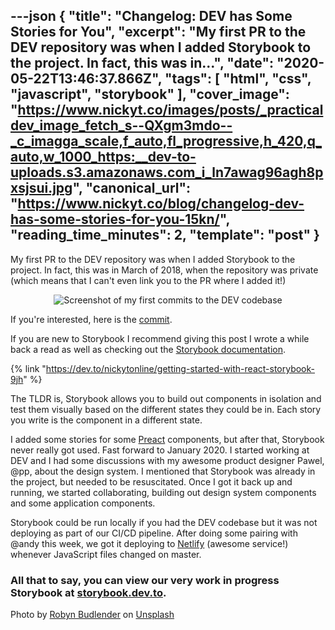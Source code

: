 ---json
{
  "title": "Changelog: DEV has Some Stories for You",
  "excerpt": "My first PR to the DEV repository was when I added Storybook to the project. In fact, this was in...",
  "date": "2020-05-22T13:46:37.866Z",
  "tags": [
    "html",
    "css",
    "javascript",
    "storybook"
  ],
  "cover_image": "https://www.nickyt.co/images/posts/_practicaldev_image_fetch_s--QXgm3mdo--_c_imagga_scale,f_auto,fl_progressive,h_420,q_auto,w_1000_https:__dev-to-uploads.s3.amazonaws.com_i_ln7awag96agh8pxsjsui.jpg",
  "canonical_url": "https://www.nickyt.co/blog/changelog-dev-has-some-stories-for-you-15kn/",
  "reading_time_minutes": 2,
  "template": "post"
}
---

My first PR to the DEV repository was when I added Storybook to the project. In fact, this was in March of 2018, when the repository was private (which means that I can't even link you to the PR where I added it!)

<center>

![Screenshot of my first commits to the DEV codebase](https://www.nickyt.co/images/posts/_i_x23u4dfcyplsubjkouzp.png)

</center>

If you're interested, here is the [commit](https://github.com/thepracticaldev/dev.to/commit/6a8df8c8ddec739280325c0000d6d32593f70ed0).

If you are new to Storybook I recommend giving this post I wrote a while back a read as well as checking out the [Storybook documentation](https://storybook.js.org/docs/basics/introduction/).

{% link "https://dev.to/nickytonline/getting-started-with-react-storybook-9jh" %}

The TLDR is, Storybook allows you to build out components in isolation and test them visually based on the different states they could be in. Each story you write is the component in a different state.

I added some stories for some [Preact](https://preactjs.com/) components, but after that, Storybook never really got used. Fast forward to January 2020. I started working at DEV and I had some discussions with my awesome product designer Pawel, @pp, about the design system. I mentioned that Storybook was already in the project, but needed to be resuscitated. Once I got it back up and running, we started collaborating, building out design system components and some application components. 

Storybook could be run locally if you had the DEV codebase but it was not deploying as part of our CI/CD pipeline. After doing some pairing with @andy this week, we got it deploying to [Netlify](https://www.netlify.com/) (awesome service!) whenever JavaScript files changed on master.

### **All that to say, you can view our very work in progress Storybook at [storybook.dev.to](https://storybook.dev.to).**

Photo by [Robyn Budlender](https://unsplash.com/@robzy_m?utm_source=unsplash&utm_medium=referral&utm_content=creditCopyText) on [Unsplash](https://unsplash.com/s/photos/stories?utm_source=unsplash&utm_medium=referral&utm_content=creditCopyText)
